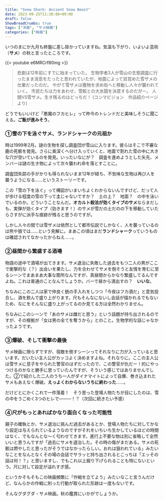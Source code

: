 ```yaml
---
title: "Snow Shark: Ancient Snow Beast"
date: 2023-09-25T11:38:06+09:00
draft: false
ShowBreadCrumbs: true
tags: ["洋画", "サメ映画"]
categories: ["映画"]
---
```


いつのまにか九月も終盤に差し掛かっていますね。気温も下がり、いよいよ芸術（**サメ**）の秋と言ったところです。

{{< youtube e6MRCrf80mg >}}

>悲劇は12年前にすでに始まっていた。
>生物学者3人が雪山の生態調査に行ったまま消息をたったと思われていたが、地震によって目覚めた雪ザメの仕業だったのだ。
>やがて雪ザメは獲物を求め街へと移動し人々が襲われていく。
>市民たちは力をあわせ、雪鮫との大氷闘を決意するのだがー。
>人間VS雪ザメ。生き残るのはどっちだ！
>(コンマビジョン　作品紹介ページより)

どうでもいいけど「悪魔のフカヒレ」って昨今のトレンドだと美味しそうに聞こえる。**ご飯が進みそう**。

### ①雪の下を泳ぐサメ、ランドシャークの元祖か

時は1999年2月。謎の生物を探し調査団が雪山に入ります。彼らはそこで不審な鹿の死骸を発見。さらに奥深くへ分け入っていくと、地震で割れた雪の中に大きな穴が空いているのを発見。いったいなにが？　調査を進めようとした矢先、メンバーは謎の生き物によって次々襲われ命を落とすことに。

調査団失踪の手がかりも得られないまま12年が経ち、不気味な生物は再び人を襲うようになる……というストーリーです。

この「雪の下を泳ぐ」って構図がいまいちよくわからないんですけど、だって人が歩ける程度の雪の下って**土**じゃないですか？　土の上？　地面？　の中を泳いでいるのか。どういうことなんだ。**オカルト殺法が効くタイプのサメ**ならまだしも、実弾が効くタイプ（効きます！）のサメが雪だの土だのの下を移動していたらさすがに派手な痕跡が残ると思うのですが。

しかし人々の間では雪ザメは依然として都市伝説でしかなく、人を襲っているのは熊や狼では……という見解に。まあこの頃はまだ**ランドシャーク**っていうものは確認されてなかったからねえ……。

### ②昼間から繁盛する酒場

物語の途中で酒場が出てきます。サメ退治に失敗した過去をもつ二人の男がここで衝撃的な（？）出会いを果たし、力を合わせてサメを倒そうと友情を育むに至るシーンでまあまあ大事な箇所なんですが、真昼間からかなり繁盛してるんですよね。これは普通のことなんでしょうか。バーで昼から酒出すの？　**いいな**。

ちなみにこの二人は家で仲良く銃の手入れをしつつ「今夜はフカ酒だ」と意気投合し、酒を飲んで盛り上がります。尺もそんなにないし会話が描かれるでもないため、なにをそんなに盛り上がってるのか見てる方は全然わかりません。

ちなみにこのシーンで「あのサメは雌だと思う」という話題が持ち出されるのですが、その根拠が「女は男の全てを奪うから」とのこと。生物学的な話じゃなかったようです。


### ③爆破、そして衝撃の最後

サメ映画に限らずですが、宿敵を倒すシーンってそれなりに力が入っていると思います。だいたい主人公がカッコよく決めますよね。それなりに。ここの主人公は雪サメに息子をやられた警官のはずだったので、この警官が仇だー！的にやっつけるのかなと勝手に思っていたんですが、そういう感じではありませんでした。②で紹介した二人のうち一人がダイナマイトによって自爆、巻き込まれたサメもあえなく爆破。**えっよくわからないうちに終わった**……。

だけどとにかくこれで一件落着！　そう思った登場人物たちが目にしたのは、雪の中をうごめく3つのヒレで────！？（次回に続きたい予感）

### ④尺がもっとあればかなり面白くなった可能性

親子の確執とか、サメ退治に挑んだ過去があるとか、登場人物たちに対してかなり設定は与えられているようなのですがそれをいちいち生かしているほどの時間はなく、でもなんとな〜く匂わせてきます。進行上不要な物は別に省略して全然いいと思うんですが「過去にサメを退治した。その時の傷がまだある。サメの死骸は燃やしたと思ったがそうではなかったらしい。おれは狙われている」みたいなことをなんとなくその場の会話でサラッと持ち出されるとこっちは「エッその話は何！？」と思いますし、でもこれ以上掘り下げられることも特にないという。尺に対して設定が溢れすぎ感。

というかそもそもこの映画頻繁に「作戦を立てよう」みたいなこと言うんだけど、なんらかの作戦に則った行動が取られた形跡は一度もないです。

そんなグダグダ・サメ映画。秋の鑑賞にいかがでしょうか。
